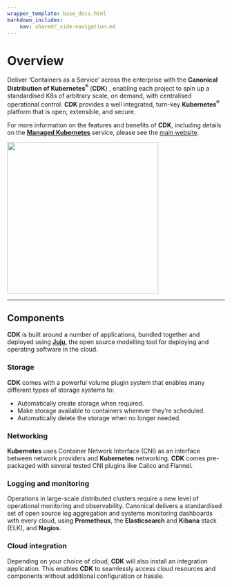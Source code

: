 ```yaml
---
wrapper_template: base_docs.html
markdown_includes:
    nav: shared/_side-navigation.md
---
```


# Overview

<div class="p-content__row">
    <div class="u-equal-height">
        <div class="col-6">

<p>Deliver ‘Containers as a Service’ across the enterprise with the
<strong>Canonical Distribution of Kubernetes<sup>&reg;</sup> </strong>
(<strong>CDK</strong>) , enabling each project to
spin up a standardised K8s of arbitrary scale, on demand, with centralised
operational control. <strong>CDK</strong>  provides a
well integrated, turn-key <strong>Kubernetes<sup>&reg;</sup></strong>
platform that is open, extensible, and secure.
</p>
<p>
    For more information on the features and benefits of <strong>CDK</strong>, including details
on the <a href="https://www.ubuntu.com/kubernetes/managed">
<strong>Managed Kubernetes</strong></a>
 service, please see
the <a href=" https://www.ubuntu.com/kubernetes">main website</a>.</p>

</div>
<div class="col-6 u-align--right">
    <img style="border: 0" src="https://assets.ubuntu.com/v1/b3b65bb0-k8s-bundle.png" width="350" height="350">
</div>
</div></div>

<hr class="is-deep">

## Components

**CDK** is built around a number of applications, bundled together and deployed using
[**Juju**][juju], the open source modelling tool for deploying and operating software in
the cloud.

### Storage

**CDK** comes with a powerful volume plugin system that enables many different
 types of storage systems to:

 - Automatically create storage when required.
 - Make storage available to containers wherever they’re scheduled.
 - Automatically delete the storage when no longer needed.

### Networking

**Kubernetes** uses Container Network Interface (CNI) as an interface between
network providers and **Kubernetes** networking.
**CDK**  comes pre-packaged with several tested CNI plugins like Calico and Flannel.


### Logging and monitoring

Operations in  large-scale distributed clusters require a new level of operational
monitoring and observability. Canonical delivers a standardised set of open source log
aggregation and systems monitoring dashboards with every cloud, using
**Prometheus**, the **Elasticsearch** and **Kibana** stack (ELK), and **Nagios**.

### Cloud integration

Depending on your choice of cloud, **CDK** will also install an integration
application. This enables **CDK** to seamlessly access cloud resources and
components without additional configuration or hassle.



<!-- LINKS -->
[maas]: https://maas.io
[cdk]: https://www.ubuntu.com/kubernetes
[managed-cdk]: https://www.ubuntu.com/kubernetes/managed
[juju]: https://jujucharms.com
